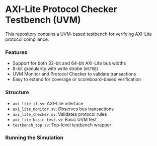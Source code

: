 # AXI-Lite Protocol Checker Testbench (UVM)

This repository contains a UVM-based testbench for verifying AXI-Lite protocol compliance.

### Features
- Support for both 32-bit and 64-bit AXI-Lite bus widths
- 8-bit granularity with write strobe (`WSTRB`)
- UVM Monitor and Protocol Checker to validate transactions
- Easy to extend for coverage or scoreboard-based verification

### Structure
- `axi_lite_if.sv`: AXI-Lite interface
- `axi_lite_monitor.sv`: Observes bus transactions
- `axi_lite_checker.sv`: Validates protocol rules
- `axi_lite_basic_test.sv`: Basic UVM test
- `testbench_top.sv`: Top-level testbench wrapper

### Running the Simulation
